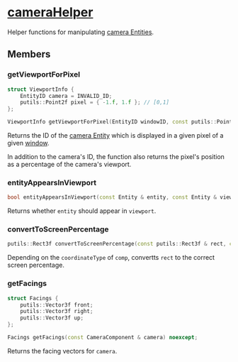 # [cameraHelper](cameraHelper.hpp)

Helper functions for manipulating [camera Entities](../components/data/CameraComponent.md).

## Members

### getViewportForPixel

```cpp
struct ViewportInfo {
    EntityID camera = INVALID_ID;
    putils::Point2f pixel = { -1.f, 1.f }; // [0,1]
};

ViewportInfo getViewportForPixel(EntityID windowID, const putils::Point2ui & pixel) noexcept;
```

Returns the ID of the [camera Entity](../components/data/CameraComponent.md) which is displayed in a given pixel of a given [window](../components/data/WindowComponent.md).

In addition to the camera's ID, the function also returns the pixel's position as a percentage of the camera's viewport.

### entityAppearsInViewport

```cpp
bool entityAppearsInViewport(const Entity & entity, const Entity & viewport) noexcept;
```

Returns whether `entity` should appear in `viewport`.

### convertToScreenPercentage

```cpp
putils::Rect3f convertToScreenPercentage(const putils::Rect3f & rect, const putils::Point2f & screenSize, const OnScreenComponent & comp) noexcept;
```

Depending on the `coordinateType` of `comp`, convertts `rect` to the correct screen percentage.

### getFacings

```cpp
struct Facings {
    putils::Vector3f front;
    putils::Vector3f right;
    putils::Vector3f up;
};

Facings getFacings(const CameraComponent & camera) noexcept;
```

Returns the facing vectors for `camera`.